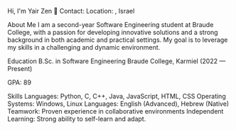 Hi, I'm Yair Zen 👋
Contact: 
Location:     , Israel

About Me
I am a second-year Software Engineering student at Braude College,
with a passion for developing innovative solutions and a strong background in both academic and practical settings.
My goal is to leverage my skills in a challenging and dynamic environment.

Education
B.Sc. in Software Engineering
Braude College, Karmiel (2022 — Present)

GPA: 89

Skills
Languages: Python, C, C++, Java, JavaScript, HTML, CSS
Operating Systems: Windows, Linux
Languages: English (Advanced), Hebrew (Native)
Teamwork: Proven experience in collaborative environments
Independent Learning: Strong ability to self-learn and adapt.
